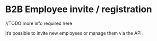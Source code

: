 # B2B Employee invite / registration

//TODO more info required here

It’s possible to invite new employees or manage them via the API.
